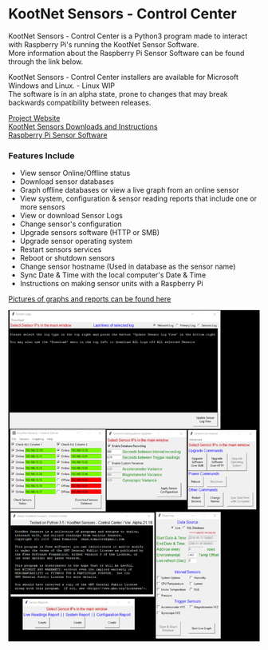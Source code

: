# KootNet Sensors - Control Center
KootNet Sensors - Control Center is a Python3 program made to interact with Raspberry Pi's running the KootNet Sensor Software.  
More information about the Raspberry Pi Sensor Software can be found through the link below.

KootNet Sensors - Control Center installers are available for Microsoft Windows and Linux. - Linux WIP  
The software is in an alpha state, prone to changes that may break backwards compatibility between releases.

[Project Website](http://kootenay-networks.com/?page_id=170)  
[KootNet Sensors Downloads and Instructions](http://kootenay-networks.com/?page_id=236)  
[Raspberry Pi Sensor Software](https://github.com/chad-ermacora/sensor-rp)

### Features Include
- View sensor Online/Offline status
- Download sensor databases
- Graph offline databases or view a live graph from an online sensor
- View system, configuration & sensor reading reports that include one or more sensors
- View or download Sensor Logs
- Change sensor's configuration
- Upgrade sensors software (HTTP or SMB)
- Upgrade sensor operating system
- Restart sensors services
- Reboot or shutdown sensors
- Change sensor hostname (Used in database as the sensor name)
- Sync Date & Time with the local computer's Date & Time
- Instructions on making sensor units with a Raspberry Pi

[Pictures of graphs and reports can be found here](http://kootenay-networks.com/?page_id=511)

![KootNet Sensors - Control Center](additional_files/KootNetSensorsControlCenter.png "Control Center")
